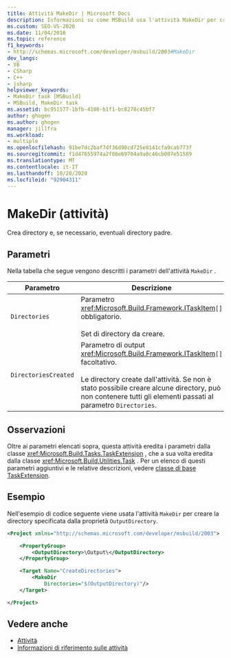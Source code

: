 ```yaml
---
title: Attività MakeDir | Microsoft Docs
description: Informazioni su come MSBuild usa l'attività MakeDir per creare directory e, se necessario, tutte le directory padre.
ms.custom: SEO-VS-2020
ms.date: 11/04/2016
ms.topic: reference
f1_keywords:
- http://schemas.microsoft.com/developer/msbuild/2003#MakeDir
dev_langs:
- VB
- CSharp
- C++
- jsharp
helpviewer_keywords:
- MakeDir task [MSBuild]
- MSBuild, MakeDir task
ms.assetid: bc951577-1bfb-4100-b1f1-bc8278c45bf7
author: ghogen
ms.author: ghogen
manager: jillfra
ms.workload:
- multiple
ms.openlocfilehash: 91be7dc2baf7df36d98cd725e8141cfa9cab773f
ms.sourcegitcommit: f1d47655974a2f08e69704a9a0c46cb007e51589
ms.translationtype: MT
ms.contentlocale: it-IT
ms.lasthandoff: 10/28/2020
ms.locfileid: "92904311"
---
```

# <a name="makedir-task"></a>MakeDir (attività)

Crea directory e, se necessario, eventuali directory padre.

## <a name="parameters"></a>Parametri

Nella tabella che segue vengono descritti i parametri dell'attività `MakeDir` .

|Parametro|Descrizione|
|---------------|-----------------|
|`Directories`|Parametro <xref:Microsoft.Build.Framework.ITaskItem>`[]` obbligatorio.<br /><br /> Set di directory da creare.|
|`DirectoriesCreated`|Parametro di output <xref:Microsoft.Build.Framework.ITaskItem>`[]` facoltativo.<br /><br /> Le directory create dall'attività. Se non è stato possibile creare alcune directory, può non contenere tutti gli elementi passati al parametro `Directories`.|

## <a name="remarks"></a>Osservazioni

Oltre ai parametri elencati sopra, questa attività eredita i parametri dalla classe <xref:Microsoft.Build.Tasks.TaskExtension> , che a sua volta eredita dalla classe <xref:Microsoft.Build.Utilities.Task> . Per un elenco di questi parametri aggiuntivi e le relative descrizioni, vedere [classe di base TaskExtension](../msbuild/taskextension-base-class.md).

## <a name="example"></a>Esempio

Nell'esempio di codice seguente viene usata l'attività `MakeDir` per creare la directory specificata dalla proprietà `OutputDirectory`.

```xml
<Project xmlns="http://schemas.microsoft.com/developer/msbuild/2003">

    <PropertyGroup>
        <OutputDirectory>\Output\</OutputDirectory>
    </PropertyGroup>

    <Target Name="CreateDirectories">
        <MakeDir
            Directories="$(OutputDirectory)"/>
    </Target>

</Project>
```

## <a name="see-also"></a>Vedere anche

- [Attività](../msbuild/msbuild-tasks.md)
- [Informazioni di riferimento sulle attività](../msbuild/msbuild-task-reference.md)

